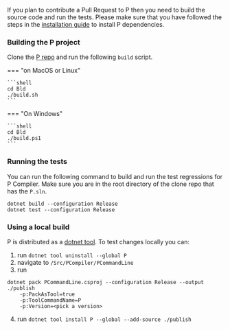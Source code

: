 If you plan to contribute a Pull Request to P then you need to build the source code
and run the tests. Please make sure that you have followed the steps in the [installation guide](install.md) to install P dependencies.

### Building the P project

Clone the [P repo](https://github.com/p-org/P) and run the following `build` script.

=== "on MacOS or Linux"

    ```shell
    cd Bld
    ./build.sh
    ```

=== "On Windows"

    ```shell
    cd Bld
    ./build.ps1
    ```

### Running the tests

You can run the following command to build and run the test regressions for P Compiler. Make sure you are in the root directory of the clone repo that has the `P.sln`.

```shell
dotnet build --configuration Release
dotnet test --configuration Release
```

### Using a local build

P is distributed as a [dotnet tool](https://learn.microsoft.com/en-us/dotnet/core/tools/global-tools). To test changes locally you can:

1. run `dotnet tool uninstall --global P`
2. navigate to `/Src/PCompiler/PCommandLine`
3. run
  ```
  dotnet pack PCommandLine.csproj --configuration Release --output ./publish
      -p:PackAsTool=true
      -p:ToolCommandName=P
      -p:Version=<pick a version>
  ```
4. run `dotnet tool install P --global --add-source ./publish`